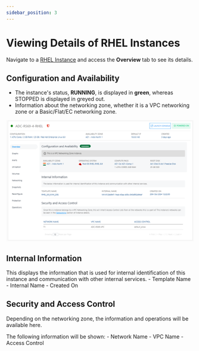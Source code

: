 ```yaml
---
sidebar_position: 3
---
```

# Viewing Details of RHEL Instances

Navigate to a [RHEL Instance](AboutRHELInstances.md) and access the **Overview** tab to see its details.
## Configuration and Availability
- The instance's status, **RUNNING**, is displayed in <span class="green">**green**</span>, whereas STOPPED is displayed in greyed out.
- Information about the networking zone, whether it is a VPC networking zone or a Basic/Flat/EC networking zone.

![Viewing Details of RHEL Instances](img/RHEL5.png)

## Internal Information
This displays the information that is used for internal identification of this instance and communication with other internal services.
    - Template Name
    -  Internal Name
    -  Created On
## Security and Access Control
Depending on the networking zone, the information and operations will be available here.

The following information will be shown:
	- Network Name
	- VPC Name
	- Access Control
